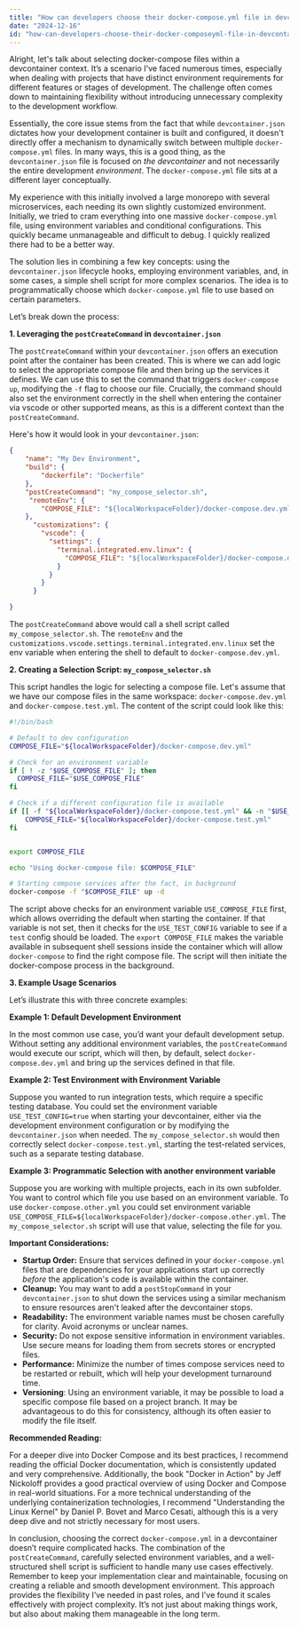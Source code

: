 ```yaml
---
title: "How can developers choose their docker-compose.yml file in devcontainer?"
date: "2024-12-16"
id: "how-can-developers-choose-their-docker-composeyml-file-in-devcontainer"
---
```


Alright, let's talk about selecting docker-compose files within a devcontainer context. It’s a scenario I've faced numerous times, especially when dealing with projects that have distinct environment requirements for different features or stages of development. The challenge often comes down to maintaining flexibility without introducing unnecessary complexity to the development workflow.

Essentially, the core issue stems from the fact that while `devcontainer.json` dictates how your development container is built and configured, it doesn't directly offer a mechanism to dynamically switch between multiple `docker-compose.yml` files. In many ways, this is a good thing, as the `devcontainer.json` file is focused on *the devcontainer* and not necessarily the entire development *environment*. The `docker-compose.yml` file sits at a different layer conceptually.

My experience with this initially involved a large monorepo with several microservices, each needing its own slightly customized environment. Initially, we tried to cram everything into one massive `docker-compose.yml` file, using environment variables and conditional configurations. This quickly became unmanageable and difficult to debug. I quickly realized there had to be a better way.

The solution lies in combining a few key concepts: using the `devcontainer.json` lifecycle hooks, employing environment variables, and, in some cases, a simple shell script for more complex scenarios. The idea is to programmatically choose which `docker-compose.yml` file to use based on certain parameters.

Let’s break down the process:

**1. Leveraging the `postCreateCommand` in `devcontainer.json`**

The `postCreateCommand` within your `devcontainer.json` offers an execution point after the container has been created. This is where we can add logic to select the appropriate compose file and then bring up the services it defines. We can use this to set the command that triggers `docker-compose up`, modifying the `-f` flag to choose our file. Crucially, the command should also set the environment correctly in the shell when entering the container via vscode or other supported means, as this is a different context than the `postCreateCommand`.

Here's how it would look in your `devcontainer.json`:

```json
{
    "name": "My Dev Environment",
    "build": {
        "dockerfile": "Dockerfile"
    },
    "postCreateCommand": "my_compose_selector.sh",
     "remoteEnv": {
        "COMPOSE_FILE": "${localWorkspaceFolder}/docker-compose.dev.yml"
    },
      "customizations": {
        "vscode": {
          "settings": {
            "terminal.integrated.env.linux": {
              "COMPOSE_FILE": "${localWorkspaceFolder}/docker-compose.dev.yml"
            }
          }
        }
      }

}
```

The `postCreateCommand` above would call a shell script called `my_compose_selector.sh`. The `remoteEnv` and the `customizations.vscode.settings.terminal.integrated.env.linux` set the env variable when entering the shell to default to `docker-compose.dev.yml`.

**2. Creating a Selection Script: `my_compose_selector.sh`**

This script handles the logic for selecting a compose file. Let's assume that we have our compose files in the same workspace: `docker-compose.dev.yml` and `docker-compose.test.yml`. The content of the script could look like this:

```bash
#!/bin/bash

# Default to dev configuration
COMPOSE_FILE="${localWorkspaceFolder}/docker-compose.dev.yml"

# Check for an environment variable
if [ ! -z "$USE_COMPOSE_FILE" ]; then
  COMPOSE_FILE="$USE_COMPOSE_FILE"
fi

# Check if a different configuration file is available
if [[ -f "${localWorkspaceFolder}/docker-compose.test.yml" && -n "$USE_TEST_CONFIG" ]]; then
    COMPOSE_FILE="${localWorkspaceFolder}/docker-compose.test.yml"
fi


export COMPOSE_FILE

echo "Using docker-compose file: $COMPOSE_FILE"

# Starting compose services after the fact, in background
docker-compose -f "$COMPOSE_FILE" up -d

```

The script above checks for an environment variable `USE_COMPOSE_FILE` first, which allows overriding the default when starting the container. If that variable is not set, then it checks for the `USE_TEST_CONFIG` variable to see if a `test` config should be loaded. The `export COMPOSE_FILE` makes the variable available in subsequent shell sessions inside the container which will allow `docker-compose` to find the right compose file. The script will then initiate the docker-compose process in the background.

**3. Example Usage Scenarios**

Let’s illustrate this with three concrete examples:

**Example 1: Default Development Environment**

In the most common use case, you’d want your default development setup. Without setting any additional environment variables, the `postCreateCommand` would execute our script, which will then, by default, select `docker-compose.dev.yml` and bring up the services defined in that file.

**Example 2: Test Environment with Environment Variable**

Suppose you wanted to run integration tests, which require a specific testing database. You could set the environment variable `USE_TEST_CONFIG=true` when starting your devcontainer, either via the development environment configuration or by modifying the `devcontainer.json` when needed. The `my_compose_selector.sh` would then correctly select `docker-compose.test.yml`, starting the test-related services, such as a separate testing database.

**Example 3: Programmatic Selection with another environment variable**

Suppose you are working with multiple projects, each in its own subfolder. You want to control which file you use based on an environment variable. To use `docker-compose.other.yml` you could set environment variable `USE_COMPOSE_FILE=${localWorkspaceFolder}/docker-compose.other.yml`. The `my_compose_selector.sh` script will use that value, selecting the file for you.

**Important Considerations:**

*   **Startup Order:** Ensure that services defined in your `docker-compose.yml` files that are dependencies for your applications start up correctly *before* the application's code is available within the container.
*   **Cleanup:** You may want to add a `postStopCommand` in your `devcontainer.json` to shut down the services using a similar mechanism to ensure resources aren't leaked after the devcontainer stops.
*   **Readability:** The environment variable names must be chosen carefully for clarity. Avoid acronyms or unclear names.
*   **Security:** Do not expose sensitive information in environment variables. Use secure means for loading them from secrets stores or encrypted files.
*   **Performance:**  Minimize the number of times compose services need to be restarted or rebuilt, which will help your development turnaround time.
*   **Versioning**:  Using an environment variable, it may be possible to load a specific compose file based on a project branch. It may be advantageous to do this for consistency, although its often easier to modify the file itself.

**Recommended Reading:**

For a deeper dive into Docker Compose and its best practices, I recommend reading the official Docker documentation, which is consistently updated and very comprehensive. Additionally, the book "Docker in Action" by Jeff Nickoloff provides a good practical overview of using Docker and Compose in real-world situations. For a more technical understanding of the underlying containerization technologies, I recommend "Understanding the Linux Kernel" by Daniel P. Bovet and Marco Cesati, although this is a very deep dive and not strictly necessary for most users.

In conclusion, choosing the correct `docker-compose.yml` in a devcontainer doesn’t require complicated hacks. The combination of the `postCreateCommand`, carefully selected environment variables, and a well-structured shell script is sufficient to handle many use cases effectively. Remember to keep your implementation clear and maintainable, focusing on creating a reliable and smooth development environment. This approach provides the flexibility I’ve needed in past roles, and I've found it scales effectively with project complexity. It’s not just about making things work, but also about making them manageable in the long term.
